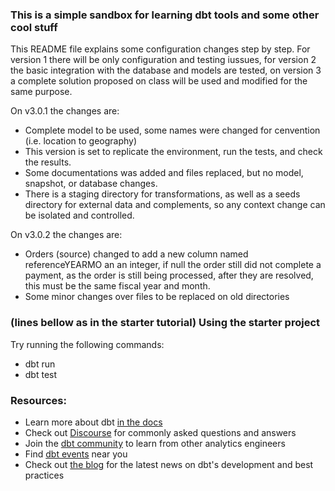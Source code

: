### This is a simple sandbox for learning dbt tools and some other cool stuff
This README file explains some configuration changes step by step. For version 1 there 
will be only configuration and testing iussues, for version 2 the basic integration with
the database and models are tested, on version 3 a complete solution proposed on class will
be used and modified for the same purpose.

On v3.0.1 the changes are:
- Complete model to be used, some names were changed for cenvention (i.e. location to geography)
- This version is set to replicate the environment, run the tests, and check the results.
- Some documentations was added and files replaced, but no model, snapshot, or database 
changes.
- There is a staging directory for transformations, as well as a seeds directory for external
data and complements, so any context change can be isolated and  controlled.

On v3.0.2 the changes are:
- Orders (source) changed to add a new column named referenceYEARMO an an integer, if null the
order still did not complete a payment, as the order is still being processed,
after they are resolved, this must be the same fiscal year and month.
- Some minor changes over files to be replaced on old directories

### (lines bellow as in the starter tutorial) Using the starter project

Try running the following commands:
- dbt run
- dbt test

### Resources:
- Learn more about dbt [in the docs](https://docs.getdbt.com/docs/introduction)
- Check out [Discourse](https://discourse.getdbt.com/) for commonly asked questions and answers
- Join the [dbt community](http://community.getbdt.com/) to learn from other analytics engineers
- Find [dbt events](https://events.getdbt.com) near you
- Check out [the blog](https://blog.getdbt.com/) for the latest news on dbt's development and best practices
